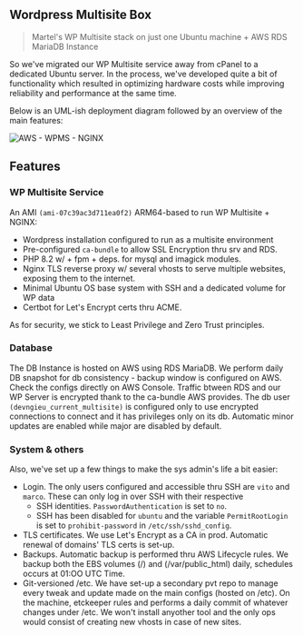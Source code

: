 Wordpress Multisite Box
--------
> Martel's WP Multisite stack on just one Ubuntu machine +  AWS RDS MariaDB Instance

So we've migrated our WP Multisite service away from cPanel to a dedicated
Ubuntu server. In the process, we've developed quite a bit of functionality which resulted
in optimizing hardware costs while improving reliability and performance at the same time.

Below is an UML-ish deployment diagram followed by an overview of 
the main features:

![AWS - WPMS - NGINX](https://github.com/user-attachments/assets/fd94bac6-809e-49a1-8f9c-8cfd10bcd02f)

## Features

### WP Multisite Service

An AMI `(ami-07c39ac3d711ea0f2)` ARM64-based to run WP Multisite + NGINX:
- Wordpress installation configured to run as a multisite environment
- Pre-configured `ca-bundle` to allow SSL Encryption thru srv and RDS.
- PHP 8.2 w/ + fpm + deps. for mysql and imagick modules.
- Nginx TLS reverse proxy w/ several vhosts to serve multiple websites,
  exposing them to the internet.
- Minimal Ubuntu OS base system with SSH and a dedicated volume for WP data
- Certbot for Let's Encrypt certs thru ACME.

As for security, we stick to Least Privilege and Zero
Trust principles.


### Database

The DB Instance is hosted on AWS using RDS MariaDB.
We perform daily DB snapshot for db consistency - backup window is configured on AWS.
Check the configs directly on AWS Console.
Traffic btween RDS and our WP Server is encrypted thank to the ca-bundle AWS provides.
The db user `(devngieu_current_multisite)` is configured only to use encrypted connections to connect
and it has privileges only on its db.
Automatic minor updates are enabled while major are disabled by default.

### System & others

Also, we've set up a few things to make the sys admin's life a
bit easier:
- Login. The only users configured and accessible thru SSH are `vito` and `marco`.
  These can only log in over SSH with their respective
  - SSH identities. `PasswordAuthentication` is set to `no`.
  - SSH has been disabled for `ubuntu` and the variable `PermitRootLogin`
    is set to `prohibit-password` in `/etc/ssh/sshd_config`.  
- TLS certificates. We use Let's Encrypt as a CA in prod.
  Automatic renewal of domains' TLS certs is set-up.
- Backups. Automatic backup is performed thru AWS Lifecycle rules.
  We backup both the EBS volumes (/) and (/var/public_html) daily,
  schedules occurs at 01:OO UTC Time.
- Git-versioned /etc. We have set-up a secondary pvt repo to manage
  every tweak and update made on the main configs (hosted on /etc).
  On the machine, etckeeper rules and performs a daily commit of whatever
  changes under /etc.
  We won't install anyother tool and the only ops would consist of creating
  new vhosts in case of new sites.

